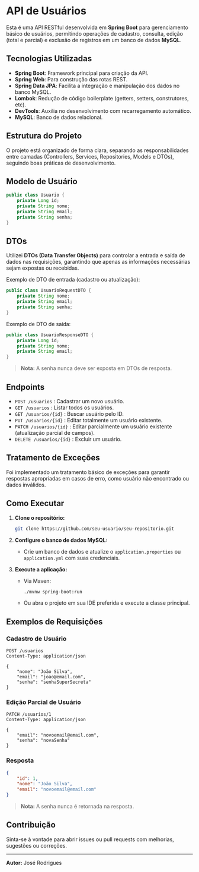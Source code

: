 # API de Usuários

Esta é uma API RESTful desenvolvida em **Spring Boot** para gerenciamento básico de usuários, permitindo operações de cadastro, consulta, edição (total e parcial) e exclusão de registros em um banco de dados **MySQL**.

## Tecnologias Utilizadas

- **Spring Boot**: Framework principal para criação da API.
- **Spring Web**: Para construção das rotas REST.
- **Spring Data JPA**: Facilita a integração e manipulação dos dados no banco MySQL.
- **Lombok**: Redução de código boilerplate (getters, setters, construtores, etc).
- **DevTools**: Auxilia no desenvolvimento com recarregamento automático.
- **MySQL**: Banco de dados relacional.

## Estrutura do Projeto

O projeto está organizado de forma clara, separando as responsabilidades entre camadas (Controllers, Services, Repositories, Models e DTOs), seguindo boas práticas de desenvolvimento.

## Modelo de Usuário

```java
public class Usuario {
    private Long id;
    private String nome;
    private String email;
    private String senha;
}
```

## DTOs

Utilizei **DTOs (Data Transfer Objects)** para controlar a entrada e saída de dados nas requisições, garantindo que apenas as informações necessárias sejam expostas ou recebidas.

Exemplo de DTO de entrada (cadastro ou atualização):

```java
public class UsuarioRequestDTO {
    private String nome;
    private String email;
    private String senha;
}
```

Exemplo de DTO de saída:

```java
public class UsuarioResponseDTO {
    private Long id;
    private String nome;
    private String email;
}
```
> **Nota:** A senha nunca deve ser exposta em DTOs de resposta.

## Endpoints

- `POST /usuarios` : Cadastrar um novo usuário.
- `GET /usuarios` : Listar todos os usuários.
- `GET /usuarios/{id}` : Buscar usuário pelo ID.
- `PUT /usuarios/{id}` : Editar totalmente um usuário existente.
- `PATCH /usuarios/{id}` : Editar parcialmente um usuário existente (atualização parcial de campos).
- `DELETE /usuarios/{id}` : Excluir um usuário.

## Tratamento de Exceções

Foi implementado um tratamento básico de exceções para garantir respostas apropriadas em casos de erro, como usuário não encontrado ou dados inválidos.

## Como Executar

1. **Clone o repositório:**
    ```bash
    git clone https://github.com/seu-usuario/seu-repositorio.git
    ```
2. **Configure o banco de dados MySQL:**
    - Crie um banco de dados e atualize o `application.properties` ou `application.yml` com suas credenciais.

3. **Execute a aplicação:**
    - Via Maven:
      ```bash
      ./mvnw spring-boot:run
      ```
    - Ou abra o projeto em sua IDE preferida e execute a classe principal.

## Exemplos de Requisições

### Cadastro de Usuário

```http
POST /usuarios
Content-Type: application/json

{
    "nome": "João Silva",
    "email": "joao@email.com",
    "senha": "senhaSuperSecreta"
}
```

### Edição Parcial de Usuário

```http
PATCH /usuarios/1
Content-Type: application/json

{
    "email": "novoemail@email.com",
    "senha": "novaSenha"
}
```

### Resposta

```json
{
    "id": 1,
    "nome": "João Silva",
    "email": "novoemail@email.com"
}
```
> **Nota:** A senha nunca é retornada na resposta.

## Contribuição

Sinta-se à vontade para abrir issues ou pull requests com melhorias, sugestões ou correções.

---

**Autor:** José Rodrigues

